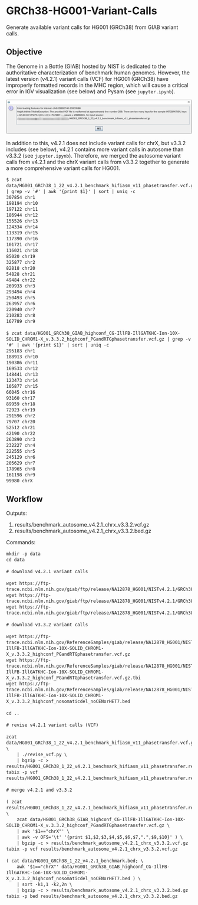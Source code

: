 # GRCh38-HG001-Variant-Calls

Generate available variant calls for HG001 (GRCh38) from GIAB variant calls.

## Objective

The Genome in a Bottle (GIAB) hosted by NIST is dedicated to the authoritative characterization of benchmark human genomes. However, the latest version (v4.2.1) variant calls (VCF) for HG001 (GRCh38) have improperly formatted records in the MHC region, which will cause a critical error in IGV visualization (see below) and Pysam (see `jupyter.ipynb`).

![Schema](images/igv_error_info.png)

In addition to this, v4.2.1 does not include variant calls for chrX, but v3.3.2 includes (see below), v4.2.1 contains more variant calls in autosome than v3.3.2 (see `jupyter.ipynb`). Therefore, we merged the autosome variant calls from v4.2.1 and the chrX variant calls from v3.3.2 together to generate a more comprehensive variant calls for HG001.

    $ zcat data/HG001_GRCh38_1_22_v4.2.1_benchmark_hifiasm_v11_phasetransfer.vcf.gz | grep -v '#' | awk '{print $1}' | sort | uniq -c 
    307854 chr1
    198194 chr10
    197122 chr11
    186944 chr12
    155526 chr13
    124334 chr14
    113319 chr15
    117390 chr16
    101721 chr17
    116021 chr18
    85020 chr19
    325877 chr2
    82818 chr20
    54828 chr21
    49484 chr22
    269933 chr3
    293494 chr4
    250493 chr5
    263957 chr6
    220940 chr7
    210283 chr8
    167789 chr9

    $ zcat data/HG001_GRCh38_GIAB_highconf_CG-IllFB-IllGATKHC-Ion-10X-SOLID_CHROM1-X_v.3.3.2_highconf_PGandRTGphasetransfer.vcf.gz | grep -v '#' | awk '{print $1}' | sort | uniq -c
    295183 chr1
    188913 chr10
    190386 chr11
    169533 chr12
    148441 chr13
    123473 chr14
    105877 chr15
    66045 chr16
    93160 chr17
    89959 chr18
    72923 chr19
    291596 chr2
    79707 chr20
    52512 chr21
    42190 chr22
    263890 chr3
    232227 chr4
    222555 chr5
    245129 chr6
    205629 chr7
    178965 chr8
    161198 chr9
    99980 chrX


## Workflow

Outputs:

1. results/benchmark_autosome_v4.2.1_chrx_v3.3.2.vcf.gz
2. results/benchmark_autosome_v4.2.1_chrx_v3.3.2.bed.gz

Commands:

    mkdir -p data
    cd data

    # download v4.2.1 variant calls

    wget https://ftp-trace.ncbi.nlm.nih.gov/giab/ftp/release/NA12878_HG001/NISTv4.2.1/GRCh38/HG001_GRCh38_1_22_v4.2.1_benchmark.bed
    wget https://ftp-trace.ncbi.nlm.nih.gov/giab/ftp/release/NA12878_HG001/NISTv4.2.1/GRCh38/SupplementaryFiles/HG001_GRCh38_1_22_v4.2.1_benchmark_hifiasm_v11_phasetransfer.vcf.gz
    wget https://ftp-trace.ncbi.nlm.nih.gov/giab/ftp/release/NA12878_HG001/NISTv4.2.1/GRCh38/SupplementaryFiles/HG001_GRCh38_1_22_v4.2.1_benchmark_hifiasm_v11_phasetransfer.vcf.gz.tbi

    # download v3.3.2 variant calls

    wget https://ftp-trace.ncbi.nlm.nih.gov/ReferenceSamples/giab/release/NA12878_HG001/NISTv3.3.2/GRCh38/HG001_GRCh38_GIAB_highconf_CG-IllFB-IllGATKHC-Ion-10X-SOLID_CHROM1-X_v.3.3.2_highconf_PGandRTGphasetransfer.vcf.gz
    wget https://ftp-trace.ncbi.nlm.nih.gov/ReferenceSamples/giab/release/NA12878_HG001/NISTv3.3.2/GRCh38/HG001_GRCh38_GIAB_highconf_CG-IllFB-IllGATKHC-Ion-10X-SOLID_CHROM1-X_v.3.3.2_highconf_PGandRTGphasetransfer.vcf.gz.tbi
    wget https://ftp-trace.ncbi.nlm.nih.gov/ReferenceSamples/giab/release/NA12878_HG001/NISTv3.3.2/GRCh38/HG001_GRCh38_GIAB_highconf_CG-IllFB-IllGATKHC-Ion-10X-SOLID_CHROM1-X_v.3.3.2_highconf_nosomaticdel_noCENorHET7.bed

    cd ..

    # revise v4.2.1 variant calls (VCF)

    zcat data/HG001_GRCh38_1_22_v4.2.1_benchmark_hifiasm_v11_phasetransfer.vcf.gz \
        | ./revise_vcf.py \
        | bgzip -c > results/HG001_GRCh38_1_22_v4.2.1_benchmark_hifiasm_v11_phasetransfer.revised_mhc.vcf.gz
    tabix -p vcf results/HG001_GRCh38_1_22_v4.2.1_benchmark_hifiasm_v11_phasetransfer.revised_mhc.vcf.gz

    # merge v4.2.1 and v3.3.2
    
    ( zcat results/HG001_GRCh38_1_22_v4.2.1_benchmark_hifiasm_v11_phasetransfer.revised_mhc.vcf.gz; \
        zcat data/HG001_GRCh38_GIAB_highconf_CG-IllFB-IllGATKHC-Ion-10X-SOLID_CHROM1-X_v.3.3.2_highconf_PGandRTGphasetransfer.vcf.gz \
        | awk '$1=="chrX"' \
        | awk -v OFS='\t' '{print $1,$2,$3,$4,$5,$6,$7,".",$9,$10}' ) \
        | bgzip -c > results/benchmark_autosome_v4.2.1_chrx_v3.3.2.vcf.gz
    tabix -p vcf results/benchmark_autosome_v4.2.1_chrx_v3.3.2.vcf.gz

    ( cat data/HG001_GRCh38_1_22_v4.2.1_benchmark.bed; \
        awk '$1=="chrX"' data/HG001_GRCh38_GIAB_highconf_CG-IllFB-IllGATKHC-Ion-10X-SOLID_CHROM1-X_v.3.3.2_highconf_nosomaticdel_noCENorHET7.bed ) \
        | sort -k1,1 -k2,2n \
        | bgzip -c > results/benchmark_autosome_v4.2.1_chrx_v3.3.2.bed.gz
    tabix -p bed results/benchmark_autosome_v4.2.1_chrx_v3.3.2.bed.gz

